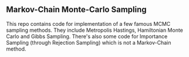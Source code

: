 ## Markov-Chain Monte-Carlo Sampling

This repo contains code for implementation of a few famous MCMC sampling methods. They include Metropolis Hastings, Hamiltonian Monte Carlo and Gibbs Sampling. There's also some code for Importance Sampling (through Rejection Sampling) which is not a Markov-Chain method.
